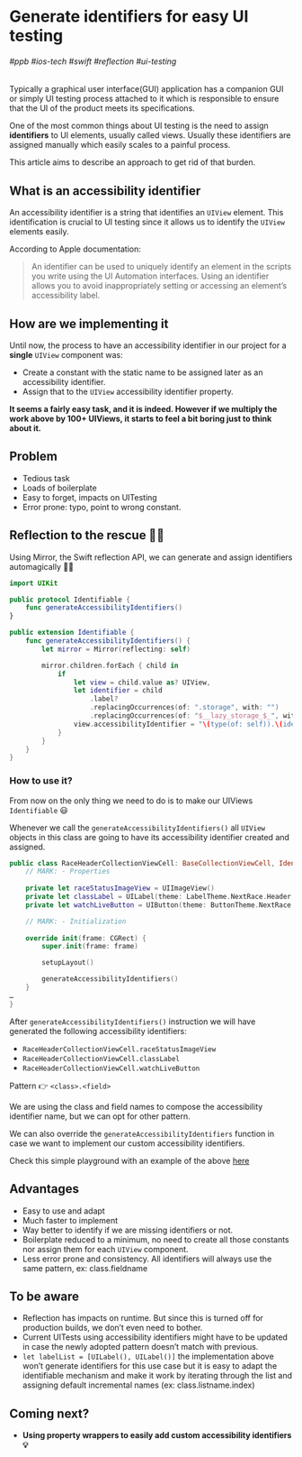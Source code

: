# Generate identifiers for easy UI testing

###### #ppb #ios-tech #swift #reflection #ui-testing

Typically a graphical user interface(GUI) application has a companion GUI or simply UI testing process attached to it which is responsible to ensure that the UI of the product meets its specifications. 

One of the most common things about UI testing is the need to assign **identifiers** to UI elements, usually called views. 
Usually these identifiers are assigned manually which easily scales to a painful process. 

This article aims to describe an approach to get rid of that burden.

## What is an accessibility identifier 

An accessibility identifier is a string that identifies an `UIView` element. This identification is crucial to UI testing since it allows us to identify the `UIView` elements easily.

According to Apple documentation:

> An identifier can be used to uniquely identify an element in the scripts you write using the UI Automation interfaces. Using an identifier allows you to avoid inappropriately setting or accessing an element’s accessibility label.  

## How are we implementing it

Until now, the process to have an accessibility identifier in our project for a **single** `UIView` component was:

* Create a constant with the static name to be assigned later as an accessibility identifier.
* Assign that to the `UIView` accessibility identifier property.

**It seems a fairly easy task, and it is indeed. However if we multiply the work above by 100+ UIViews, it starts to feel a bit boring just to think about it.**

## Problem

* Tedious task
* Loads of boilerplate
* Easy to forget, impacts on UITesting
* Error prone: typo, point to wrong constant.

## Reflection to the rescue 🦸‍♂️

Using Mirror, the Swift reflection API, we can generate and assign identifiers automagically 🧙‍♂️

```swift
import UIKit

public protocol Identifiable {
    func generateAccessibilityIdentifiers()
}

public extension Identifiable {
    func generateAccessibilityIdentifiers() {
        let mirror = Mirror(reflecting: self)

        mirror.children.forEach { child in
            if
                let view = child.value as? UIView,
                let identifier = child
                    .label?
                    .replacingOccurrences(of: ".storage", with: "")
                    .replacingOccurrences(of: "$__lazy_storage_$_", with: "") {
                view.accessibilityIdentifier = "\(type(of: self)).\(identifier)"
            }
        }
    }
}

```

### How to use it?

From now on the only thing we need to do is to make our UIViews `Identifiable`  😃

Whenever we call the `generateAccessibilityIdentifiers()`  all `UIView`  objects in this class are going to have its accessibility identifier created and assigned.

```swift
public class RaceHeaderCollectionViewCell: BaseCollectionViewCell, Identifiable {
    // MARK: - Properties
    
    private let raceStatusImageView = UIImageView()
    private let classLabel = UILabel(theme: LabelTheme.NextRace.Header.classLabel)
    private let watchLiveButton = UIButton(theme: ButtonTheme.NextRace.Header.watchLive)

    // MARK: - Initialization
    
    override init(frame: CGRect) {
        super.init(frame: frame)

        setupLayout()

        generateAccessibilityIdentifiers()
    }
…
}
```

After `generateAccessibilityIdentifiers()` instruction we will have generated the following accessibility identifiers:

* `RaceHeaderCollectionViewCell.raceStatusImageView`
* `RaceHeaderCollectionViewCell.classLabel`
* `RaceHeaderCollectionViewCell.watchLiveButton`

Pattern 👉 `<class>.<field>`

We are using the class and field names to compose the accessibility identifier name, but we can opt for other pattern.

We can also override the `generateAccessibilityIdentifiers`  function in case we want to implement our custom accessibility identifiers.

Check this simple playground with an example of the above [here](https://github.com/joaobzao/Identifiers/blob/master/Identifiable.playground/Contents.swift)

## Advantages

* Easy to use and adapt 
* Much faster to implement 
* Way better to identify if we are missing identifiers or not.
* Boilerplate reduced to a minimum, no need to create all those constants nor assign them for each `UIView` component.
* Less error prone and consistency. All identifiers will always use the same pattern, ex: class.fieldname

## To be aware

* Reflection has impacts on runtime. But since this is turned off for production builds, we don’t even need to bother.
* Current UITests using accessibility identifiers might have to be updated in case the newly adopted pattern doesn’t match with previous.
* `let labelList = [UILabel(), UILabel()]`   the implementation above won’t  generate identifiers for this use case but it is easy to adapt the identifiable mechanism and make it work by iterating through the list and assigning default incremental names (ex: class.listname.index)

## Coming next?

* **Using property wrappers to easily add custom accessibility identifiers 💡**











